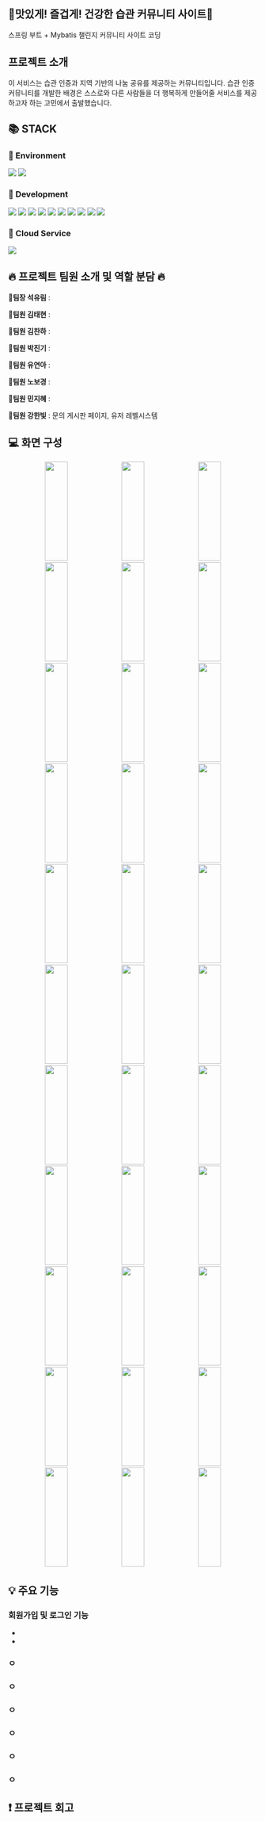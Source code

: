 <div align=left><h2>🚩맛있게! 즐겁게! 건강한 습관 커뮤니티 사이트🚩</h2></div>

스프링 부트 + Mybatis 챌린지 커뮤니티 사이트 코딩



<div align=left><h2>프로젝트 소개</h2></div>
이 서비스는 습관 인증과 지역 기반의 나눔 공유를 제공하는 커뮤니티입니다.
습관 인증 커뮤니티를 개발한 배경은 스스로와 다른 사람들을 더 행복하게 만들어줄 서비스를 제공하고자 하는 고민에서 출발했습니다.



<div align=left><h2>📚 STACK</h2></div>

<div align=left><h3>📕 Environment</h3></div>

<div>
  <img src="https://img.shields.io/badge/github-181717?style=for-the-badge&logo=github&logoColor=white">
  <img src="https://img.shields.io/badge/git-F05032?style=for-the-badge&logo=git&logoColor=white">
</div>

<div align=left><h3>📗 Development</h3></div>



<div>
  <img src="https://img.shields.io/badge/java-007396?style=for-the-badge&logo=java&logoColor=white">
  <img src="https://img.shields.io/badge/springboot-6DB33F?style=for-the-badge&logo=Spring Boot&logoColor=white">
  <img src="https://img.shields.io/badge/html5-E34F26?style=for-the-badge&logo=html5&logoColor=white"> 
  <img src="https://img.shields.io/badge/css-1572B6?style=for-the-badge&logo=css3&logoColor=white"> 
  <img src="https://img.shields.io/badge/javascript-F7DF1E?style=for-the-badge&logo=javascript&logoColor=black"> 
  <img src="https://img.shields.io/badge/jquery-0769AD?style=for-the-badge&logo=jquery&logoColor=white">
  <img src="https://img.shields.io/badge/oracle-F80000?style=for-the-badge&logo=oracle&logoColor=white">
  <img src="https://img.shields.io/badge/gradle-02303A?style=for-the-badge&logo=gradle&logoColor=white">
  <img src="https://img.shields.io/badge/jsp-E6700C?style=for-the-badge&logo=jsp&logoColor=white">
  <img src="https://img.shields.io/badge/mybatis-251C1D?style=for-the-badge&logo=mybatis&logoColor=white">
</div>

<div align=left><h3>📘 Cloud Service</h3></div>
<div>
  <img src="https://img.shields.io/badge/amazonaws-232F3E?style=for-the-badge&logo=amazonaws&logoColor=white">
</div>


<div align=left><h2>🔥 프로젝트 팀원 소개 및 역할 분담 🔥</h2></div>

**👑팀장 석유림** : 

**🐹팀원 김태현** : 

**🐹팀원 김찬하** : 

**🐹팀원 박진기** : 

**🐹팀원 유연아** : 

**🐹팀원 노보경** : 

**🐹팀원 민지혜** : 

**🐹팀원 강한빛** : 문의 게시판 페이지, 유저 레벨시스템



<div align=left><h2>💻 화면 구성</h2></div>

<div align=center>
    <img width="30%" height="200px" src="https://github.com/qlc9808/SSJ2/assets/137845430/a5da8d56-8025-42fc-9993-5997527b8a2a"/>
    <img width="30%" height="200px" src="https://github.com/qlc9808/SSJ2/assets/137845430/d0e3f4ed-0185-425c-9b28-9de7aeb2043e"/>
    <img width="30%" height="200px" src="https://github.com/qlc9808/SSJ2/assets/137845430/ecfb30bc-74cf-4bf2-89ce-9443b59856cd"/>
</div>

<div align=center>
    <img width="30%" height="200px" src="https://github.com/qlc9808/SSJ2/assets/137845430/1ccc227c-6727-4c68-9834-f929f2a1b3ab"/>
    <img width="30%" height="200px" src="https://github.com/qlc9808/SSJ2/assets/137845430/b5316300-d366-40d0-b765-e2d61aa5f1f7"/>
    <img width="30%" height="200px" src="https://github.com/qlc9808/SSJ2/assets/137845430/22f3582b-8089-49b2-ab0a-ff59950e9af0"/>
</div>

<div align=center>
    <img width="30%" height="200px" src="https://github.com/qlc9808/SSJ2/assets/137845430/f5a1cf27-ab46-41d1-a366-d72e45cc84ea"/>
    <img width="30%" height="200px" src="https://github.com/qlc9808/SSJ2/assets/137845430/5273a795-5ef7-4d88-a09d-05bcac5c6473"/>
    <img width="30%" height="200px" src="https://github.com/qlc9808/SSJ2/assets/137845430/dab45081-f211-442a-be6a-5b15fe8d75a7"/>
</div>

<div align=center>
    <img width="30%" height="200px" src="https://github.com/qlc9808/SSJ2/assets/137845430/677e337c-15f0-41a0-b6d0-3f95fac5c20a"/>
    <img width="30%" height="200px" src="https://github.com/qlc9808/SSJ2/assets/137845430/7c6258d0-3e34-4968-8a0e-b2b9c2f2cb62"/>
    <img width="30%" height="200px" src="https://github.com/qlc9808/SSJ2/assets/137845430/3c8b6e29-b58b-4e8b-9b34-006fadd0b089"/>
</div>

<div align=center>
    <img width="30%" height="200px" src="https://github.com/qlc9808/SSJ2/assets/137845430/98cc4f05-852d-4ba5-94fb-cbda00891260"/>
    <img width="30%" height="200px" src="https://github.com/qlc9808/SSJ2/assets/137845430/14b5e7fc-65e1-48a6-a2d4-8291ead77e01"/>
    <img width="30%" height="200px" src="https://github.com/qlc9808/SSJ2/assets/137845430/eccb36a3-a345-40d9-aa53-9bf1475fd470"/>
</div>

<div align=center>
    <img width="30%" height="200px" src="https://github.com/qlc9808/SSJ2/assets/137845430/1eeac0cc-1cc2-4d73-b5c6-d83bd58be06d"/>
    <img width="30%" height="200px" src="https://github.com/qlc9808/SSJ2/assets/137845430/cb3cd86f-b0fc-4b93-ba6a-2cd55de42a51"/>
    <img width="30%" height="200px" src="https://github.com/qlc9808/SSJ2/assets/137845430/773716ec-4e9b-40ec-a98a-7b8d2efcff4e"/>
</div>

<div align=center>
    <img width="30%" height="200px" src="https://github.com/qlc9808/SSJ2/assets/137845430/68dbe37b-90df-4f95-80ef-833f2859c3f2"/>
    <img width="30%" height="200px" src="https://github.com/qlc9808/SSJ2/assets/137845430/9ccb1b96-fff1-4a95-b4a4-ed2dfc1b30c3"/>
    <img width="30%" height="200px" src="https://github.com/qlc9808/SSJ2/assets/137845430/1e7d0f01-4dba-4e62-b761-8b4230e57eae"/>
</div>

<div align=center>
    <img width="30%" height="200px" src="https://github.com/qlc9808/SSJ2/assets/137845430/ac483e96-782e-4d04-b41b-0520b93231d6"/>
    <img width="30%" height="200px" src="https://github.com/qlc9808/SSJ2/assets/137845430/7d3be61e-6529-47ea-ace5-795e286f4bda"/>
    <img width="30%" height="200px" src="https://github.com/qlc9808/SSJ2/assets/137845430/ef3ccc30-a31a-4ad5-a72e-a7826515c2a2"/>
</div>

<div align=center>
    <img width="30%" height="200px" src="https://github.com/qlc9808/SSJ2/assets/137845430/98826523-1024-4dde-b2f5-f1acd1d8ded3"/>
    <img width="30%" height="200px" src="https://github.com/qlc9808/SSJ2/assets/137845430/5c461076-2fd3-45d4-90b1-1c4f83d6b2ef"/>
    <img width="30%" height="200px" src="https://github.com/qlc9808/SSJ2/assets/137845430/c3f17ee6-e3da-45eb-9e30-09216f37bfb1"/>
</div>

<div align=center>
    <img width="30%" height="200px" src="https://github.com/qlc9808/SSJ2/assets/137845430/8c95e902-1dca-469e-aa25-e8b71d82dc21"/>
    <img width="30%" height="200px" src="https://github.com/qlc9808/SSJ2/assets/137845430/d648a1c8-67fc-45d4-8c2f-710419417352"/>
    <img width="30%" height="200px" src="https://github.com/qlc9808/SSJ2/assets/137845430/29d5b2d7-1be5-4d67-ab4d-6c18c5b898ea"/>
</div>

<div align=center>
    <img width="30%" height="200px" src="https://github.com/qlc9808/SSJ2/assets/137845430/788e9da1-d1e5-4504-9279-44f45775e0dd"/>
    <img width="30%" height="200px" src="https://github.com/qlc9808/SSJ2/assets/137845430/2995ff92-8a8b-4892-8d8f-ea02f4c5e680"/>
    <img width="30%" height="200px" src="https://github.com/qlc9808/SSJ2/assets/137845430/c5d59bfd-7f20-4983-b323-db748d2404ec"/>
</div>


<div align=left><h2>💡 주요 기능</h2></div>

### 회원가입 및 로그인 기능
-
-

### ㅇ

### ㅇ
### ㅇ
### ㅇ
### ㅇ
### ㅇ





<div align=left><h2>❗ 프로젝트 회고</h2></div>


<div align=left><h2></h2></div>
